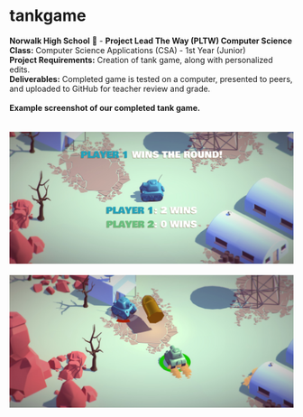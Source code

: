 # tankgame
<b>Norwalk High School</b> :school: - <b>Project Lead The Way (PLTW) Computer Science</b><br>
<b>Class:</b> Computer Science Applications (CSA) - 1st Year (Junior)<br>
<b>Project Requirements:</b> Creation of tank game, along with personalized edits.<br>
<b>Deliverables:</b> Completed game is tested on a computer, presented to peers, and uploaded to GitHub for teacher review and grade.   
<br>
<b>Example screenshot of our completed tank game.</b><br><br> 
<br>
![Alt text](https://github.com/canithachi/tankgame/blob/master/screenshots/player.jpg "English Unfilled Version")
<br><br>
![Alt text](https://github.com/canithachi/tankgame/blob/master/screenshots/ca.jpg "English Unfilled Version")
